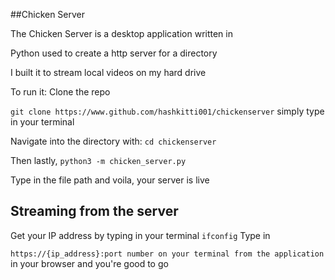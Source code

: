 ##Chicken Server 


The Chicken Server is a desktop application written in 

Python used to create a http server for a directory

I built it to stream local videos on my hard drive


To run it:
Clone the repo 


`git clone https://www.github.com/hashkitti001/chickenserver`
simply type in your terminal 


Navigate into the directory with:
`cd chickenserver`


Then lastly,
`python3 -m chicken_server.py`


Type in the file path and voila, your server is live 
## Streaming from the server
Get your IP address by typing in your terminal
`ifconfig`
Type in 

`https://{ip_address}:port number on your terminal from the application` in your browser and you're good to go


